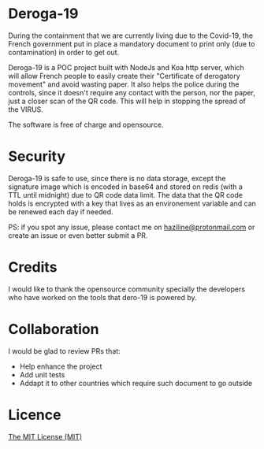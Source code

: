 # Deroga-19
During the containment that we are currently living due to the Covid-19, the French government put in place a mandatory document to print only (due to contamination) in order to get out.

Deroga-19 is a POC project built with NodeJs and Koa http server, which will allow French people to easily create their "Certificate of derogatory movement" and avoid wasting paper.
It also helps the police during the controls, since it doesn't require any contact with the person, nor the paper, just a closer scan of the QR code. This will help in stopping the spread of the VIRUS.

The software is free of charge and opensource.

# Security
Deroga-19 is safe to use, since there is no data storage, except the signature image which is encoded in base64 and stored on redis (with a TTL until midnight) due to QR code data limit.
The data that the QR code holds is encrypted with a key that lives as an environement variable and can be renewed each day if needed.

PS: if you spot any issue, please contact me on haziline@protonmail.com or create an issue or even better submit a PR.

# Credits
I would like to thank the opensource community specially the developers who have worked on the tools that dero-19 is powered by.

# Collaboration
I would be glad to review PRs that:

- Help enhance the project
- Add unit tests
- Addapt it to other countries which require such document to go outside

# Licence
[The MIT License (MIT)](LICENSE.md)
